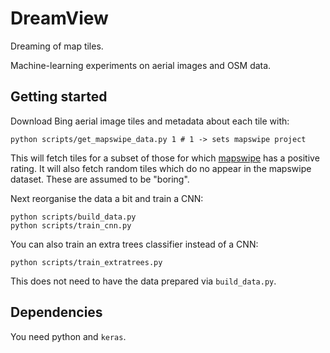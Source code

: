 # DreamView

Dreaming of map tiles.

Machine-learning experiments on aerial images and OSM data.


## Getting started

Download Bing aerial image tiles and metadata about each tile with:

```
python scripts/get_mapswipe_data.py 1 # 1 -> sets mapswipe project
```

This will fetch tiles for a subset of those for which
[mapswipe](http://mapswipe.org/) has a positive rating. It will also fetch
random tiles which do no appear in the mapswipe dataset. These are assumed
to be "boring".

Next reorganise the data a bit and train a CNN:
```
python scripts/build_data.py
python scripts/train_cnn.py
```

You can also train an extra trees classifier instead of a CNN:
```
python scripts/train_extratrees.py
```
This does not need to have the data prepared via `build_data.py`.


## Dependencies

You need python and `keras`.
